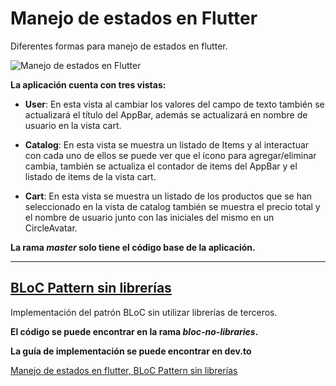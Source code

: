 # Manejo de estados en Flutter

Diferentes formas para manejo de estados en flutter.

![Manejo de estados en Flutter](https://user-images.githubusercontent.com/2531939/92287705-259ee500-eed0-11ea-8c3a-0d027aec1a6f.gif)

**La aplicación cuenta con tres vistas:**

- **User**: En esta vista al cambiar los valores del campo de texto también se actualizará el título del AppBar, además se actualizará en nombre de usuario en la vista cart.

- **Catalog**: En esta vista se muestra un listado de Items y al interactuar con cada uno de ellos se puede ver que el ícono para agregar/eliminar cambia, también se actualiza el contador de items del AppBar y el listado de items de la vista cart.

- **Cart**: En esta vista se muestra un listado de los productos que se han seleccionado en la vista de catalog también se muestra el precio total y el nombre de usuario junto con las iniciales del mismo en un CircleAvatar.

**La rama *master* solo tiene el código base de la aplicación.**

------------

## [BLoC Pattern sin librerías](https://github.com/marcedroid/Flutter-State-Management-Demos/tree/bloc-no-libraries "BLoC Pattern sin librerías")

Implementación del patrón BLoC sin utilizar librerías de terceros.

**El código se puede encontrar en la rama *bloc-no-libraries*.**

**La guía de implementación se puede encontrar en dev.to**

[Manejo de estados en flutter, BLoC Pattern sin librerías](https://dev.to/marcelo/manejo-de-estados-en-flutter-bloc-pattern-sin-librerias-558c "Manejo de estados en flutter, BLoC Pattern sin librerías")

